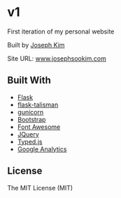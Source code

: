 # v1

First iteration of my personal website

Built by [Joseph Kim](https://github.com/josephsookim/)

Site URL: www.josephsookim.com

## Built With

- [Flask](https://flask.palletsprojects.com/en/1.1.x/)
- [flask-talisman](https://github.com/GoogleCloudPlatform/flask-talisman)
- [gunicorn](https://gunicorn.org/)
- [Bootstrap](https://getbootstrap.com/)
- [Font Awesome](https://fontawesome.com/)
- [JQuery](https://jquery.com/)
- [Typed.js](https://github.com/mattboldt/typed.js/)
- [Google Analytics](https://analytics.google.com/)

## License
The MIT License (MIT)
